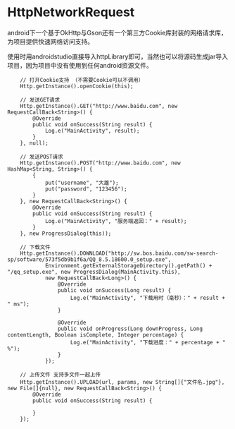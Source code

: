 # HttpNetworkRequest
android下一个基于OkHttp与Gson还有一个第三方Cookie库封装的网络请求库，为项目提供快速网络访问支持。


使用时用androidstudio直接导入httpLibrary即可，当然也可以将源码生成jar导入项目，因为项目中没有使用到任何android资源文件。

        // 打开Cookie支持 （不需要Cookie可以不调用）
        Http.getInstance().openCookie(this);
        
        // 发送GET请求
        Http.getInstance().GET("http://www.baidu.com", new RequestCallBack<String>() {
            @Override
            public void onSuccess(String result) {
                Log.e("MainActivity", result);
            }
        }, null);

        // 发送POST请求
        Http.getInstance().POST("http://www.baidu.com", new HashMap<String, String>() {
            {
                put("username", "大雄");
                put("password", "123456");
            }
        }, new RequestCallBack<String>() {
            @Override
            public void onSuccess(String result) {
                Log.e("MainActivity", "服务端返回：" + result);
            }
        }, new ProgressDialog(this));

        // 下载文件
        Http.getInstance().DOWNLOAD("http://sw.bos.baidu.com/sw-search-sp/software/573f5db9b1f6a/QQ_8.5.18600.0_setup.exe",
                Environment.getExternalStorageDirectory().getPath() + "/qq_setup.exe", new ProgressDialog(MainActivity.this),
                new RequestCallBack<Long>() {
                    @Override
                    public void onSuccess(Long result) {
                        Log.e("MainActivity", "下载用时（毫秒）：" + result + " ms");
                    }

                    @Override
                    public void onProgress(Long downProgress, Long contentLength, Boolean isComplete, Integer percentage) {
                        Log.e("MainActivity", "下载进度：" + percentage + " %");
                    }
                });
        
        // 上传文件 支持多文件一起上传
        Http.getInstance().UPLOAD(url, params, new String[]{"文件名.jpg"}, new File[]{null}, new RequestCallBack<String>() {
            @Override
            public void onSuccess(String result) {

            }
        });
